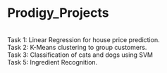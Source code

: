 # Prodigy_Projects
<br>Task 1: Linear Regression for house price prediction.
<br>Task 2: K-Means clustering to group customers.
<br>Task 3: Classification of cats and dogs using SVM
<br>Task 5: Ingredient Recognition.
